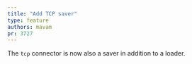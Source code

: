 ```yaml
---
title: "Add TCP saver"
type: feature
authors: mavam
pr: 3727
---
```


The `tcp` connector is now also a saver in addition to a loader.
